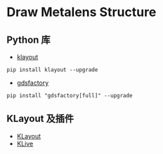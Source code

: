# Draw Metalens Structure

## Python 库

- [klayout](https://www.klayout.org/klayout-pypi/)

```
pip install klayout --upgrade
```

- [gdsfactory](https://gdsfactory.github.io/gdsfactory/developer.html)

```
pip install "gdsfactory[full]" --upgrade
```

## KLayout 及插件

- [KLayout](https://www.klayout.de/build.html#downloads)
- [KLive](https://gdsfactory.github.io/klive/)

